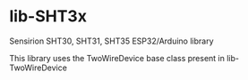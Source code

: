 # lib-SHT3x
Sensirion SHT30, SHT31, SHT35 ESP32/Arduino library

This library uses the TwoWireDevice base class present in lib-TwoWireDevice
